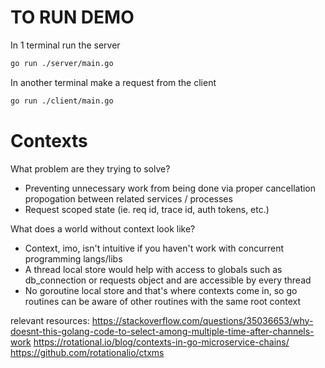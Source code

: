 # TO RUN DEMO

In 1 terminal run the server
```bash
go run ./server/main.go
```
In another terminal make a request from the client
```bash
go run ./client/main.go
```

# Contexts

What problem are they trying to solve?
- Preventing unnecessary work from being done via proper cancellation propogation between related services / processes
- Request scoped state (ie. req id, trace id, auth tokens, etc.) 

What does a world without context look like?
- Context, imo, isn't intuitive if you haven't work with concurrent programming langs/libs
- A thread local store would help with access to globals such as db_connection or requests object and are accessible by every thread
- No goroutine local store and that's where contexts come in, so go routines can be aware of other routines with the same root context


relevant resources:
https://stackoverflow.com/questions/35036653/why-doesnt-this-golang-code-to-select-among-multiple-time-after-channels-work
https://rotational.io/blog/contexts-in-go-microservice-chains/
https://github.com/rotationalio/ctxms